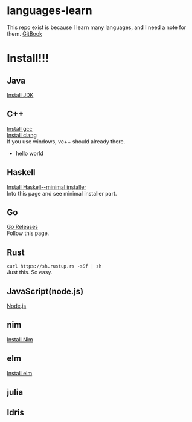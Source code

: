 # languages-learn
This repo exist is because I learn many languages, and I need a note for them.
[GitBook](https://www.gitbook.com/book/dannypsnl/languages-learn/details)
# Install!!!
## Java
[Install JDK](http://www.oracle.com/technetwork/java/javase/downloads/index.html)
## C++
[Install gcc](https://gcc.gnu.org/wiki/InstallingGCC)<br>
[Install clang](https://clang.llvm.org/get_started.html)<br>
If you use windows, vc++ should already there.<br>
- hello world
## Haskell
[Install Haskell--minimal installer](https://www.haskell.org/downloads)<br>
Into this page and see minimal installer part.
## Go
[Go Releases](https://golang.org/dl/)<br>
Follow this page.
## Rust
`curl https://sh.rustup.rs -sSf | sh`<br>
Just this. So easy.
## JavaScript(node.js)
[Node.js](https://nodejs.org/en/)
## nim
[Install Nim](https://nim-lang.org/install.html)<br>
## elm
[Install elm](https://guide.elm-lang.org/install.html)<br>
## julia
## Idris
